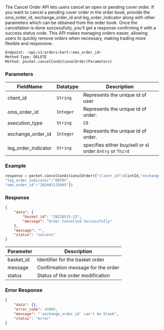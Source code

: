 <!-- ## Cancel Cover Order -->

The Cancel Order API lets users cancel an open or pending cover order. If you want to cancel a pending cover order in the order book, provide the oms_order_id, exchange_order_id and leg_order_indicator along with other parameters which can be obtained from the order book. Once the cancellation is done successfully, you'll get a response confirming it with a success status code. This API makes managing orders easier, allowing users to quickly remove orders when necessary, making trading more flexible and responsive.

```python
Endpoint: /api/v1/orders/kart/<oms_order_id>
Method-Type: DELETE
Method: pocket.cancelConditionalOrder(Parameters)

```



### Parameters
| FieldName             | Datatype | Description                                    |
|-----------------------|----------|------------------------------------------------|
| client_id             | `String`   | Represents the unique id of user |
| oms_order_id         | `Integer`   | Represents the unique id of order.            |
| execution_type        | `String`   | `CO`                                             |
| exchange_order_id     | `Integer`   | Represents the unique id of order.            |
| leg_order_indicator   | `String`   | specifies either buy/sell or sl order `Entry` or `Third`                                 |


### Example 
```python
response = pocket.cancelConditionalOrder({"client_id":clintId,"exchange_order_id":"1300000034566552","execution_type":"CO",
"leg_order_indicator":"ENTRY", 
"oms_order_id":"202403132605"})
```


### Response
```json
{
    "data": {
        "basket_id": "20210531-23",
        "message": "Order Cancelled Successfully"
    },
    "message": "",
    "status": "success"
}
```

| Parameter           | Description                          |
|---------------|--------------------------------------|
| basket_id     | Identifier for the basket order      |
| message       | Confirmation message for the order   |
| status        | Status of the order modification     |

### Error Response
```json
{
    "data": {},
    "error_code": 44000,
    "message": "`exchange_order_id` can't be blank",
    "status": "error"
}
```

